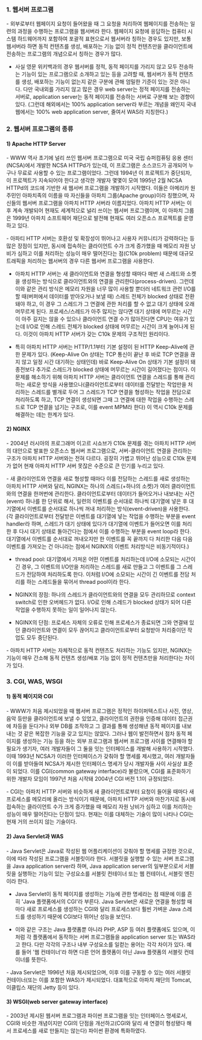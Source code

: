 ### 1. 웹서버 프로그램

\- 외부로부터 웹페이지 요청이 들어왔을 때 그 요청을 처리하여 웹페이지를 전송하는 일련의 과정을 수행하는 프로그램을 웹서버라 한다. 웹페이지 요청에 응답하는 컴퓨터 시스템 하드웨어까지 포함하여 포괄적 표현으로서 웹서버라 칭하는 경우도 있지만, 보통 웹서버라 하면 동적 컨텐츠를 생성, 배포하는 기능 없이 정적 컨텐츠만을 클라이언트에 전송하는 프로그램의 개념으로서 칭하는 경우가 많다.

- 사실 영문 위키백과의 경우 웹서버를 정적, 동적 페이지를 가리지 않고 모두 전송하는 기능이 있는 프로그램으로 소개하고 있는 등을 고려할 때, 웹서버가 동적 컨텐츠를 생성, 배포하는 기능이 없는지 같은 구분에 관해 엄밀한 기준이 있는 것은 아니다. 다만 국내외를 가리지 않고 많은 경우 web server는 정적 페이지를 전송하는 서버로, application server는 동적 페이지를 전송하는 서버로 구분해 보는 경향이 있다. (그런데 해외에서는 100% application server라 부르는 개념을 왜인지 국내 웹에서는 100% web application server, 줄여서 WAS라 지칭한다.)


### 2. 웹서버 프로그램의 종류

#### 1) Apache HTTP Server

\- WWW 역사 초기에 널리 쓰인 웹서버 프로그램으로 미국 국립 슈퍼컴퓨팅 응용 센터(NCSA)에서 개발한 NCSA HTTPd가 있는데, 이 프로그램은 소스코드가 공개되어 누구나 무료로 사용할 수 있는 프로그램이었다. 그런데 1994년 이 프로젝트가 중단되자, 이 프로젝트가 지속되어야 한다고 생각한 개발자 몇몇이 모여 1995년 2월 NCSA HTTPd의 코드에 기반한 새 웹서버 프로그램을 개발하기 시작했다. 이들은 아메리카 원주민인 아파치족의 이름을 따 자신들을 아파치 그룹(Apache group)이라 칭했으며, 자신들의 웹서버 프로그램을 아파치 HTTP 서버라 이름지었다. 아파치 HTTP 서버는 이후 계속 개발되어 현재도 세계적으로 널리 쓰이는 웹서버 프로그램이며, 이 아파치 그룹은 1999년 아파치 소프트웨어 재단으로 발전해 현재도 여러 오픈소스 프로젝트를 운영하고 있다.

\- 아파티 HTTP 서버는 호환성 및 확장성이 뛰어나고 사용자 커뮤니티가 강력하다는 등 많은 장점이 있지만, 동시에 접속하는 클라이언트 수가 크게 증가했을 때 메모리 자원 낭비가 심하고 이를 처리하는 성능이 매우 떨어진다는 점(C10k problem) 때문에 대규모 트래픽을 처리하는 웹서버의 경우 다른 웹서버 프로그램을 사용한다.

- 아파치 HTTP 서버는 새 클라이언트와 연결을 형성할 때마다 매번 새 스레드와 소켓을 생성하는 방식으로 클라이언트와의 연결을 관리한다(process-driven). 그런데 이와 같은 관리 방식은 메모리 자원을 너무 많이 사용할 뿐더러 네트워크 관련 I/O를 할 때(버퍼에서 데이터를 받아오거나 보낼 때) 스레드 전체가 blocked 상태로 전환돼야 하고, 이 경우 그 스레드가 그 연결에 관한 처리를 할 수 없고 대기 상태에 오래 머무르게 된다. 프로세스/스레드가 아주 많지는 않다면 대기 상태에 머무르는 시간이 아주 길지는 않을 수 있으나 클라이언트 연결 수가 많아진다면 CPU는 여유가 있는데 I/O로 인해 스레드 전체가 blocked 상태에 머무르는 시간이 크게 늘어나게 된다. 이것이 아파치 HTTP 서버가 갖는 C10k 문제의 구조적인 원리이다.

- 특히 아파치 HTTP 서버는 HTTP/1.1부터 기본 설정이 된 HTTP Keep-Alive에 관한 문제가 있다. (Keep-Alive On 상태는 TCP 통신이 끝난 후 바로 TCP 연결을 끊지 않고 일정 시간 대기하는 상태인데) 바로 Keep-Alive On 상태가 기본 설정이 돼 종전보다 추가로 스레드가 blocked 상태에 머무르는 시간이 길어졌다는 점이다. 이 문제를 해소하기 위해 아파치 HTTP 서버는 클라이언트 연결을 스레드를 통해 관리하는 새로운 방식을 사용했으나(클라이언트로부터 데이터를 전달받는 작업만을 처리하는 스레드를 별개로 두어 그 스레드가 TCP 연결을 형성하는 작업을 전담으로 처리하도록 하고, TCP 연결이 생성되면 그때 그 연결에 대한 작업을 수행하는 스레드로 TCP 연결을 넘기는 구조로, 이를 event MPM라 한다) 이 역시 C10k 문제를 해결하는 데는 한계가 있다.



#### 2) NGINX

\- 2004년 러시아의 프로그래머 이고르 시쇼브가 C10k 문제를 겪는 아파치 HTTP 서버의 대안으로 발표한 오픈소스 웹서버 프로그램으로, 서버-클라이언트 연결을 관리하는 구조가 아파치 HTTP 서버와는 전혀 다르다. 굉장히 가볍고 뛰어난 성능으로 C10k 문제가 없어 현재 아파치 HTTP 서버 못잖은 수준으로 큰 인기를 누리고 있다.

\- 새 클라이언트와 연결을 새로 형성할 때마다 이를 전담하는 스레드를 새로 생성하는 아파치 HTTP 서버와 달리, NGINX는 하나의 스레드(+하나의 소켓)가 여러 클라이언트와의 연결을 한꺼번에 관리한다. 클라이언트로부터 데이터가 들어오거나 내보내는 사건(event) 하나를 한 단위로 해서, 일련의 이벤트를 순서대로 하나씩 대기열에 넣은 후 대기열에서 이벤트를 순서대로 하나씩 꺼내 처리하는 방식(event-driven)을 사용한다. (각 클라이언트로부터 전달받은 이벤트를 대기열에 넣는 작업을 수행하는 부분을 event handler라 하며, 스레드가 대기 상태에 있다가 대기열에 이벤트가 들어오면 이를 처리한 후 다시 대기 상태로 돌아간다는 점에서 이를 수행하는 부분을 event loop라 한다. 대기열에서 이벤트를 순서대로 꺼내오지만 한 이벤트를 꼭 끝까지 다 처리한 다음 다음 이벤트를 가져오는 건 아니라는 점에서 NGINX의 이벤트 처리방식은 비동기적이다.) 

- thread pool: 대기열에서 가져온 어떤 이벤트를 처리하는데 I/O에 소모되는 시간이 긴 경우, 그 이벤트의 I/O만을 처리하는 스레드를 새로 만들고 그 이벤트를 그 스레드가 전담하여 처리하도록 한다. 이처럼 I/O에 소모되는 시간이 긴 이벤트를 전담 처리를 하는 스레드들을 묶어서 thread pool이라 한다.

- NGINX의 장점: 하나의 스레드가 클라이언트와의 연결을 모두 관리하므로 context switch로 인한 오버헤드가 없다. I/O로 인해 스레드가 blocked 상태가 되어 다른 작업을 수행하지 못하는 일이 일어나지 않는다.

- NGINX의 단점: 프로세스 자체의 오류로 인해 프로세스가 종료되면 그와 연결돼 있던 클라이언트와 연결이 모두 끊어지고 클라이언트로부터 요청받아 처리중이던 작업도 모두 중단된다. 

\- 아파치 HTTP 서버는 자체적으로 동적 컨텐츠도 처리하는 기능도 있지만, NGINX는 기능이 매우 간소해 동적 컨텐츠 생성/배포 기능 없이 정적 컨텐츠만을 처리한다는 차이가 있다. 


### 3. CGI, WAS, WSGI 

#### 1) 동적 페이지와 CGI

\- WWW가 처음 제시되었을 때 웹서버 프로그램은 정적인 하이퍼텍스트나 사진, 영상, 음악 등만을 클라이언트에 보낼 수 있었고, 클라이언트의 권한을 인증해 데이터 접근권에 차등을 둔다거나 외부 DB를 조작하고 그 결과를 통해 생성해낸 동적 페이지를 내보내는 것 같은 복잡한 기능을 갖고 있지는 않았다. 그러나 웹이 발전하면서 점차 동적 페이지를 생성하는 기능 등을 하는 외부 프로그램과 웹서버 프로그램 사이를 연결해야 할 필요가 생기자, 여러 개발자들이 그 둘을 잇는 인터페이스를 개발해 사용하기 시작했다. 이때 1993년 NCSA가 이러한 인터페이스가 갖춰야 할 명세를 제시했고, 여러 개발자들이 이를 받아들여 NCSA가 제시한 인터페이스 명세가 당시 개발자들 사이 사실상 표준이 되었다. 이를 CGI(common gateway interface)라 불렀으며, CGI를 표준화하기 위한 개발자 모임이 1997년 처음 시작돼 2004년 CGI 버전 1.1이 규정되었다.

\- CGI는 아파치 HTTP 서버와 비슷하게 새 클라이언트로부터 요청이 들어올 때마다 새 프로세스를 메모리에 올리는 방식이기 때문에, 아파치 HTTP 서버와 마찬가지로 동시에 접속하는 클라이언트 수가 크게 증가했을 때 메모리 자원 낭비가 심하고 이를 처리하는 성능이 매우 떨어진다는 단점이 있다. 현재는 이를 대체하는 기술이 많이 나타나 CGI는 현재 거의 쓰이지 않는 기술이다.


#### 2) Java Servlet과 WAS

\- Java Servlet은 Java로 작성된 웹 어플리케이션이 갖춰야 할 명세를 규정한 것으로, 이에 따라 작성된 프로그램을 서블릿이라 한다. 서블릿을 실행할 수 있는 서버 프로그램을 Java application server라 하며, Java application server의 일부분으로서 서블릿을 실행하는 기능이 있는 구성요소를 서블릿 컨테이너 또는 웹 컨테이너, 서블릿 엔진이라 한다.

- Java Servlet이 동적 페이지를 생성하는 기능에 관한 명세라는 점 때문에 이를 흔히 'Java 플랫폼에서의 CGI'라 부른다. Java Servlet은 새로운 연결을 형성할 때마다 새로 프로세스를 생성하는 CGI와 달리 프로세스보다 훨씬 가벼운 Java 스레드를 생성하기 때문에 CGI보다 뛰어난 성능을 보인다.

- 이와 같은 구조는 Java 플랫폼뿐 아니라 PHP, ASP 등 여러 플랫폼에도 있으며, 이처럼 각 플랫폼에서 동작하는 서버 프로그램들을 application server 또는 WAS라고 한다. 다만 각각의 구조나 내부 구성요소를 일컫는 용어는 각각 차이가 있다. 예를 들어 '웹 컨테이너'라 하면 다른 언어 플랫폼이 아닌 Java 플랫폼의 서블릿 컨테이너를 뜻한다.

\- Java Servlet은 1996년 처음 제시되었으며, 이후 이를 구동할 수 있는 여러 서블릿 컨테이너(또는 이를 포함한 WAS)가 제시되었다. 대표적으로 아파치 재단의 Tomcat, 이클립스 재단의 Jetty 등이 있다. 


#### 3) WSGI(web server gateway interface)

\- 2003년 제시된 웹서버 프로그램과 파이썬 프로그램을 잇는 인터페이스 명세로서, CGI와 비슷한 개념이지만 CGI의 단점을 개선하고(CGI와 달리 새 연결이 형성됐다 해서 프로세스를 새로 만들지는 않는다) 파이썬 환경에 특화하였다. 